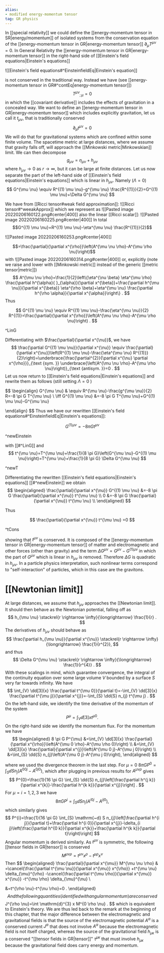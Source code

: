 ```yaml
---
alias:
- modified energy-momentum tensor
tag: GR physics
---
```


In [[special relativity]] we could define the [[energy-momentum tensor in SR|energy/momentum]] of isolated systems from the conservation equation of the [[energy-momentum tensor in GR|energy-momentum tensor]] $\partial_{\mu} T^{\mu \nu}=0$. In General Relativity the [[energy-momentum tensor in GR|energy-momentum tensor]] in the right-hand side of [[Einstein's field equations|Einstein's equations]]

![[Einstein's field equations#^EinsteinfieldEq|Einstein's equation]]

is not conserved in the traditional way. Instead we have (see [[energy-momentum tensor in GR#^contEq|energy-momentum tensor]])
$$
T^{\mu \nu}{}_{; \mu}=0
$$
in which the [[covariant derivative]] includes the effects of gravitation in a concealed way. We want to define an [[energy-momentum tensor in GR|energy-momentum tensor]] which includes explicitly gravitation, let us call it $t_{\mu \nu}$, that is traditionally conserved
$$
\partial_{\mu} t^{\mu \nu}=0
$$
We will do that for gravitational systems which are confined within some finite volume. The spacetime metric at large distances, where we assume that gravity falls off, will approach the [[Minkowski metric|Minkowskian]] limit. We can then decompose
$$
g_{\mu \nu}=\eta_{\mu \nu}+h_{\mu \nu}
$$
where $h_{\mu \nu} \rightarrow 0$ as $r \rightarrow \infty$, but it can be large at finite distances. Let us now separate the part of the left-hand side of [[Einstein's field equations|Einstein's equations]] which is linear in $h_{\mu \nu}$. Namely ($\Lambda=0$)
$$
G^{\mu \nu} \equiv R^{(1) \mu \nu}-g^{\mu \nu} \frac{R^{(1)}}{2}=G^{(1) \mu \nu}+\Delta G^{\mu \nu}
$$

We have from [[Ricci tensor#weak field approximation]]:
![[Ricci tensor#^weeakApprox]]
which we represent as
![[Pasted image 20220206160122.png#center|400]]
also the  linear [[Ricci scalar]]:
![[Pasted image 20220206160225.png#center|400]]
In total
$$G^{(1) \mu \nu}=R^{(1) \mu \nu}-\eta^{\mu \nu} \frac{R^{(1)}}{2}$$

![[Pasted image 20220206160253.png#center|400]]


$$=\frac{\partial}{\partial x^{\rho}}\left(A^{\mu \nu \rho}-A^{\mu \rho \nu}\right)$$
with
![[Pasted image 20220206160314.png#center|400]]
or, explicitly (note we raise and lower with [[Minkowski metric]] instead of the generic [[metric tensor|metric]])
$$
A^{\mu \nu \rho}=\frac{1}{2}\left\{\eta^{\nu \beta} \eta^{\mu \rho} \frac{\partial h^{\alpha}{ }_{\alpha}}{\partial x^{\beta}}+\frac{\partial h^{\mu \nu}}{\partial x^{\beta}} \eta^{\rho \beta}+\eta^{\mu \nu} \frac{\partial h^{\rho \alpha}}{\partial x^{\alpha}}\right\} .
$$
Thus

$$
G^{(1) \mu \nu} \equiv R^{(1) \mu \nu}-\frac{\eta^{\mu \nu}}{2} R^{(1)}=\frac{\partial}{\partial x^{\rho}}\left(A^{\mu \nu \rho}-A^{\mu \rho \nu}\right) .
$$

^LinG

Differentiating with $\frac{\partial}{\partial x^{\nu}}$, we have
$$
\frac{\partial G^{(1) \mu \nu}}{\partial x^{\nu}} \equiv \frac{\partial}{\partial x^{\nu}}\left(R^{(1) \mu \nu}-\frac{\eta^{\mu \nu} R^{(1)}}{2}\right)=\underbrace{\frac{\partial^{2}}{\partial x^{\nu} \partial x^{\rho}}}_{\text {sym. }} \underbrace{\left(A^{\mu \nu \rho}-A^{\mu \rho \nu}\right)}_{\text {antisym. }}=0 .
$$
Let us now return to [[Einstein's field equations|Einstein's equations]] and rewrite them as follows (still setting $\Lambda=0$ )

$$
\begin{align}
G^{\mu \nu} & \equiv R^{\mu \nu}-\frac{g^{\mu \nu}}{2} R=-8 \pi G T^{\mu \nu} \\
\iff G^{(1) \mu \nu} &=-8 \pi G T^{\mu \nu}+G^{(1) \mu \nu}-G^{\mu \nu} 

\end{align}
$$
Thus we have our rewritten [[Einstein's field equations#^EinsteinfieldEq|Einstein's equations]]:

$$ G^{(1) \mu \nu} =-8 \pi G t^{\mu \nu}$$

^newEinstein

with [[#^LinG]] and
$$
t^{\mu \nu}=T^{\mu \nu}+\frac{1}{8 \pi G}\left(G^{\mu \nu}-G^{(1) \mu \nu}\right)=T^{\mu \nu}+\frac{1}{8 \pi G} \Delta G^{\mu \nu} 
$$

^newT

Differentiating the rewritten [[Einstein's field equations|Einstein's equations]] [[#^newEinstein]] we obtain
$$
\begin{aligned}
\frac{\partial}{\partial x^{\nu}} G^{(1) \mu \nu} &=-8 \pi G \frac{\partial}{\partial x^{\nu}} t^{\mu \nu} \\
0 &=-8 \pi G \frac{\partial}{\partial x^{\nu}} t^{\mu \nu} \\
\end{aligned}
$$

Thus

$$
\frac{\partial}{\partial x^{\nu}} t^{\mu \nu} =0
$$

^tCons

showing that $t^{\mu \nu}$ is conserved. It is composed of the [[energy-momentum tensor in GR|energy-momentum tensor]] of matter and electromagnetic and other forces (other than gravity) and the term $\Delta G^{\mu \nu}=G^{\mu \nu}-G^{(1) \mu \nu}$ in which the part of $G^{\mu \nu}$ which is linear in $h_{\mu \nu}$ is removed. Therefore $\Delta G$ is quadratic in $h_{\mu \nu}$. In a particle physics interpretation, such nonlinear terms correspond to "self-interaction" of particles, which in this case are the gravitons.


# [[Newtonian limit]]

At large distances, we assume that $h_{\mu \nu}$ approaches the [[Newtonian limit]]. It should then behave as the Newtonian potential, falling off as
$$
h_{\mu \nu} \stackrel{r \rightarrow \infty}{\longrightarrow} \frac{1}{r} .
$$
The derivatives of $h_{\mu \nu}$ should behave as
$$
\frac{\partial h_{\mu \nu}}{\partial x^{\nu}} \stackrel{r \rightarrow \infty}{\longrightarrow} \frac{1}{r^{2}},
$$
and thus
$$
\Delta G^{\mu \nu} \stackrel{r \rightarrow \infty}{\longrightarrow} \frac{1}{r^{4}} .
$$
With these scalings in mind, which guarantee convergence, the integral of the continuity equation over some large volume $V$ bounded by a surface $S$ very far towards infinity. We have
$$
\int_{V} \dd[3]{x} \frac{\partial t^{\mu 0}}{\partial t}=-\int_{V} \dd[3]{x} \frac{\partial t^{\mu j}}{\partial x^{j}}=-\int_{S} \dd{S} n_{j} t^{\mu j} .
$$
On the left-hand side, we identify the time derivative of the momentum of the system
$$
P^{\mu}=\int_{V} \dd[3]{x} t^{\mu 0} .
$$
On the right-hand side we identify the momentum flux. For the momentum we have
$$
\begin{aligned}
8 \pi G P^{\mu} &=\int_{V} \dd[3]{x} \frac{\partial}{\partial x^{\rho}}\left(A^{\mu 0 \rho}-A^{\mu \rho 0}\right) \\
&=\int_{V} \dd[3]{x} \frac{\partial}{\partial x^{j}}\left(A^{\mu 0 j}-A^{\mu j 0}\right) \\
&=\int_{S} \dd{S} n_{j}\left(A^{\mu 0 j}-A^{\mu j 0}\right),
\end{aligned}
$$

where we used the divergence theorem in the last step. For $\mu=0$
$8 \pi G P^{0}=\int_{S} \dd{S} n_{j}\left(A^{00 j}-A^{0 j 0}\right)$,
which after plugging in previous results for $A^{\mu \nu \rho}$ gives
$$
P^{0}=\frac{1}{16 \pi G} \int_{S} \dd{S} n_{j}\left[\frac{\partial h^{j k}}{\partial x^{k}}-\frac{\partial h^{k k}}{\partial x^{j}}\right] .
$$
For $\mu=i=1,2,3$ we have
$$
8 \pi G P^{i}=\int_{S} \dd{S} n_{j}\left(A^{i 0 j}-A^{i j 0}\right),
$$
which similarly gives
$$
P^{i}=\frac{1}{16 \pi G} \int_{S} \mathrm{~d} S n_{j}\left[\frac{\partial h^{i j}}{\partial t}+\frac{\partial h^{i 0}}{\partial x^{j}}-\delta_{i j}\left(\frac{\partial h^{0 k}}{\partial x^{k}}+\frac{\partial h^{k k}}{\partial t}\right)\right]
$$
Angular momentum is derived similarly. As $t^{\mu \nu}$ is symmetric, the following [[tensor fields in GR|tensor]] is conserved
$$
M^{\mu \nu \rho}=t^{\mu \nu} x^{\rho}-t^{\mu \rho} x^{\nu}
$$
Then
$$
\begin{aligned}
\frac{\partial}{\partial x^{\mu}} M^{\mu \nu \rho} &
=\cancel{\frac{\partial t^{\mu \nu}}{\partial x^{\mu}} x^{\rho}}
+t^{\mu \nu} \delta_{\mu}^{\rho}
-\cancel{\frac{\partial t^{\mu \rho}}{\partial x^{\mu}} x^{\nu}}
-t^{\mu \rho} \delta_{\mu}^{\nu} \\

&=t^{\rho \nu}-t^{\nu \rho}=0 .
\end{aligned}
$$
And the following quantities (identified with angular momentum) are conserved
$$
J^{\rho \nu}=\int \mathrm{d}^{3} x M^{0 \rho \nu} .
$$
which is equivalent to Einstein's theory. We are thus led back to the remark at the beginning of this chapter, that the major difference between the electromagnetic and gravitational fields is that the source of the electromagnetic potential $A^{\alpha}$ is a conserved current $J^{\alpha}$ that does not involve $A^{\alpha}$ because the electromagnetic field is not itself charged, whereas the source of the gravitational field $h_{\mu \kappa}$ is a conserved "[[tensor fields in GR|tensor]]" $\tau^{\mu \kappa}$ that must involve $h_{\mu \kappa}$ because the gravitational field does carry energy and momentum.